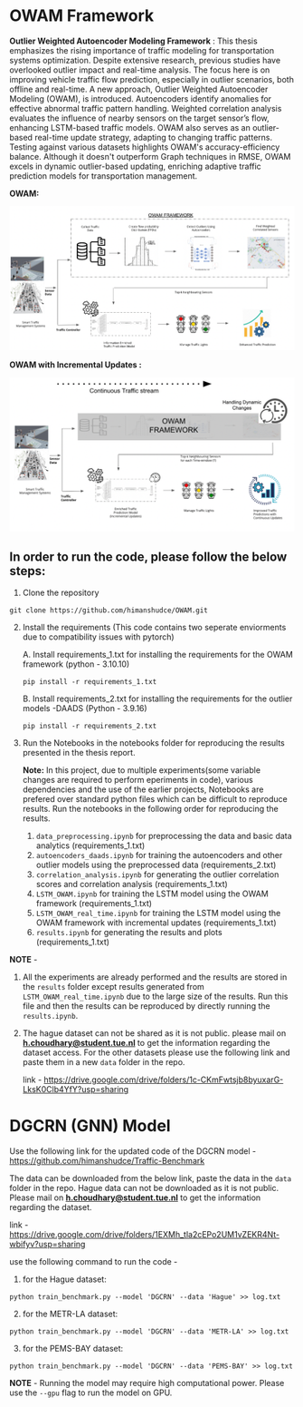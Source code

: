 # OWAM Framework
**Outlier Weighted Autoencoder Modeling Framework** : This thesis emphasizes the rising importance of traffic modeling for transportation systems optimization. Despite extensive research, previous studies have overlooked outlier impact and real-time analysis. The focus here is on improving vehicle traffic flow prediction, especially in outlier scenarios, both offline and real-time. A new approach, Outlier Weighted Autoencoder Modeling (OWAM), is introduced. Autoencoders identify anomalies for effective abnormal traffic pattern handling. Weighted correlation analysis evaluates the influence of nearby sensors on the target sensor’s flow, enhancing LSTM-based traffic models. OWAM also serves as an outlier-based real-time update strategy, adapting to changing traffic patterns. Testing against various datasets highlights OWAM's accuracy-efficiency balance. Although it doesn't outperform Graph techniques in RMSE, OWAM excels in dynamic outlier-based updating, enriching adaptive traffic prediction models for transportation management.


**OWAM:**
<p align="center">
  <img src="./notebooks/plots/OWAM_Offline.png" alt="Example image"/>
</p>


**OWAM with Incremental Updates :**
<p align="center">
  <img src="./notebooks/plots/OWAM_Online.png" alt="Example image"/>
</p>




## In order to run the code, please follow the below steps:

1. Clone the repository
```
git clone https://github.com/himanshudce/OWAM.git
```

2. Install the requirements (This code contains two seperate enviorments due to compatibility issues with pytorch)

    A. Install requirements_1.txt for installing the requirements for the OWAM framework (python - 3.10.10)
    ```
    pip install -r requirements_1.txt
    ```

    B. Install requirements_2.txt for installing the requirements for the outlier models -DAADS (Python - 3.9.16) 
    ```
    pip install -r requirements_2.txt
    ```

3. Run the Notebooks in the notebooks folder for reproducing the results presented in the thesis report. 

    **Note:** In this project, due to multiple experiments(some variable changes are required to perform eperiments in code), various dependencies and the use of the earlier projects, Notebooks are prefered over standard python files which can be difficult to reproduce results. Run the notebooks in the following order for reproducing the results.

    1. ```data_preprocessing.ipynb``` for preprocessing the data and basic data analytics (requirements_1.txt)
    2. ```autoencoders_daads.ipynb``` for training the autoencoders and other outlier models using the preprocessed data (requirements_2.txt) 
    3. ```correlation_analysis.ipynb``` for generating the outlier correlation scores and correlation analysis (requirements_1.txt)
    4. ```LSTM_OWAM.ipynb``` for training the LSTM model using the OWAM framework (requirements_1.txt)
    5. ```LSTM_OWAM_real_time.ipynb``` for training the LSTM model using the OWAM framework with incremental updates (requirements_1.txt)
    6. ```results.ipynb``` for generating the results and plots (requirements_1.txt)

**NOTE** - 
1. All the experiments are already performed and the results are stored in the ```results``` folder except results generated from ```LSTM_OWAM_real_time.ipynb``` due to the large size of the results. Run this file and then the results can be reproduced by directly running the ```results.ipynb```. 
2. The hague dataset can not be shared as it is not public. please mail on **h.choudhary@student.tue.nl** to get the information regarding the dataset access. For the other datasets please use the following link and paste them in a new ```data``` folder in the repo. 

    link - https://drive.google.com/drive/folders/1c-CKmFwtsjb8byuxarG-LksK0Clb4YfY?usp=sharing




# DGCRN (GNN) Model 

Use the following link for the updated code of the DGCRN model - https://github.com/himanshudce/Traffic-Benchmark

The data can be downloaded from the below link, paste the data in the ```data``` folder in the repo. Hague data can not be downloaded as it is not public. Please mail on **h.choudhary@student.tue.nl** to get the information regarding the dataset. 

link - https://drive.google.com/drive/folders/1EXMh_tla2cEPo2UM1vZEKR4Nt-wbifyv?usp=sharing

use the following command to run the code - 

1. for the Hague dataset:
```
python train_benchmark.py --model 'DGCRN' --data 'Hague' >> log.txt
```
2. for the METR-LA dataset:
```
python train_benchmark.py --model 'DGCRN' --data 'METR-LA' >> log.txt
```
3. for the PEMS-BAY dataset:
```
python train_benchmark.py --model 'DGCRN' --data 'PEMS-BAY' >> log.txt
```

**NOTE** - Running the model may require high computational power. Please use the ```--gpu``` flag to run the model on GPU.


